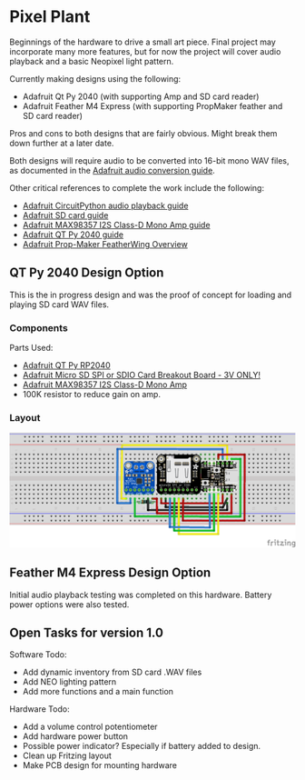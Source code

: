 # Pixel Plant
Beginnings of the hardware to drive a small art piece. Final project may incorporate many more features, but for now the project will cover audio playback and a basic Neopixel light pattern.

Currently making designs using the following:
 - Adafruit Qt Py 2040 (with supporting Amp and SD card reader)
 - Adafruit Feather M4 Express (with supporting PropMaker feather and SD card reader)

Pros and cons to both designs that are fairly obvious. Might break them down further at a later date.

Both designs will require audio to be converted into 16-bit mono WAV files, as documented in the [Adafruit audio conversion guide](https://learn.adafruit.com/microcontroller-compatible-audio-file-conversion).

Other critical references to complete the work include the following:
 - [Adafruit CircuitPython audio playback guide](https://learn.adafruit.com/circuitpython-essentials/circuitpython-audio-out)
 - [Adafruit SD card guide](https://learn.adafruit.com/adafruit-microsd-spi-sdio)
 - [Adafruit MAX98357 I2S Class-D Mono Amp guide](https://learn.adafruit.com/adafruit-max98357-i2s-class-d-mono-amp)
 - [Adafruit QT Py 2040 guide](https://learn.adafruit.com/adafruit-qt-py-2040)
 - [Adafruit Prop-Maker FeatherWing Overview](https://learn.adafruit.com/adafruit-prop-maker-featherwing/overview)

## QT Py 2040 Design Option
This is the in progress design and was the proof of concept for loading and playing SD card WAV files.

### Components
Parts Used:
 - [Adafruit QT Py RP2040](https://www.adafruit.com/product/4900)
 - [Adafruit Micro SD SPI or SDIO Card Breakout Board - 3V ONLY!](https://www.adafruit.com/product/4682)
 - [Adafruit MAX98357 I2S Class-D Mono Amp](https://www.adafruit.com/product/3006)
 - 100K resistor to reduce gain on amp.


### Layout
![Fritzing Diagram](images/Pixel%20Plant%20QT%20Py%202040_bb.png)

## Feather M4 Express Design Option
Initial audio playback testing was completed on this hardware. Battery power options were also tested.

## Open Tasks for version 1.0

Software Todo:
 - Add dynamic inventory from SD card .WAV files
 - Add NEO lighting pattern
 - Add more functions and a main function

Hardware Todo:
 - Add a volume control potentiometer
 - Add hardware power button
 - Possible power indicator? Especially if battery added to design.
 - Clean up Fritzing layout
 - Make PCB design for mounting hardware